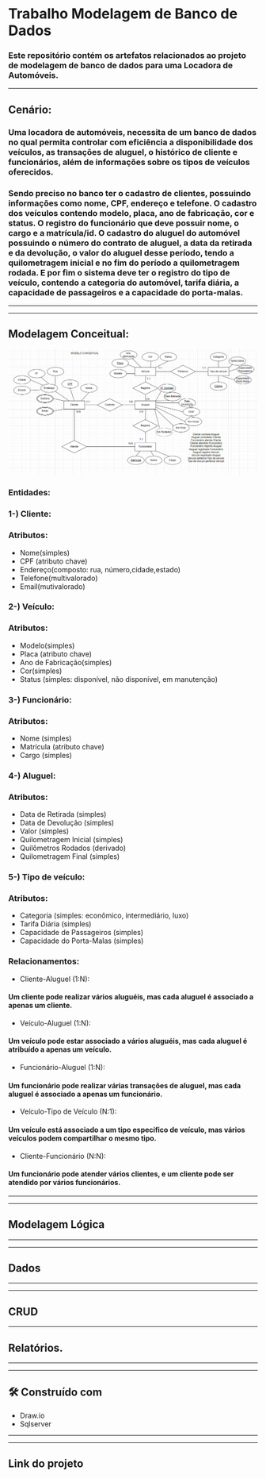 # Trabalho Modelagem de Banco de Dados
###  Este repositório contém os artefatos relacionados ao projeto de modelagem de banco de dados para uma Locadora de Automóveis.
---
## Cenário:
### Uma locadora de automóveis, necessita de um banco de dados no qual permita controlar com eficiência a disponibilidade dos veículos, as transações de aluguel, o histórico de cliente e funcionários, além de informações sobre os tipos de veículos oferecidos.
### Sendo preciso no banco ter o cadastro de clientes, possuindo informações como nome, CPF, endereço e telefone. O cadastro dos veículos contendo modelo, placa, ano de fabricação, cor e status. O registro do funcionário que deve possuir nome, o cargo e a matrícula/id. O cadastro do aluguel do automóvel possuindo o número do contrato de aluguel, a data da retirada e da devolução, o valor do aluguel desse período, tendo a quilometragem inicial e no fim do período a quilometragem rodada. E por fim o sistema deve ter o registro do tipo de veículo, contendo a categoria do automóvel, tarifa diária, a capacidade de passageiros e a capacidade do porta-malas.
---
---
## Modelagem Conceitual: 
<img src="https://github.com/Fredericobarbosa/Trabalho-Final-Modelagem-de-Banco-de-Dados/blob/main/Modelo%20Conceitual.PNG" alt="Diagrama Entidade Relacionamento">

### Entidades:
### 1-) Cliente:
### Atributos:
*	Nome(simples)
*	CPF (atributo chave)
*	Endereço(composto: rua, número,cidade,estado)
*	Telefone(multivalorado)
*	Email(mutivalorado)

### 2-) Veículo:
### Atributos:
*	Modelo(simples)
*	Placa (atributo chave)
*	Ano de Fabricação(simples)
*	Cor(simples)
*	Status (simples: disponível, não disponível, em manutenção)

### 3-) Funcionário:
### Atributos:
*	Nome (simples)
*	Matrícula (atributo chave)
*	Cargo (simples)

### 4-) Aluguel:
### Atributos:
*	Data de Retirada (simples)
*	Data de Devolução (simples)
*	Valor (simples)
*	Quilometragem Inicial (simples)
*	Quilômetros Rodados (derivado)
*	Quilometragem Final (simples)

### 5-) Tipo de veículo:
### Atributos:
*	Categoria (simples: econômico, intermediário, luxo)
*	Tarifa Diária (simples)
*	Capacidade de Passageiros (simples)
*	Capacidade do Porta-Malas (simples)

### Relacionamentos:
*	Cliente-Aluguel (1:N):
#### Um cliente pode realizar vários aluguéis, mas cada aluguel é associado a apenas um cliente.
*	Veículo-Aluguel (1:N):
#### Um veículo pode estar associado a vários aluguéis, mas cada aluguel é atribuído a apenas um veículo.
*	Funcionário-Aluguel (1:N):
#### Um funcionário pode realizar várias transações de aluguel, mas cada aluguel é associado a apenas um funcionário.
*	Veículo-Tipo de Veículo (N:1):
#### Um veículo está associado a um tipo específico de veículo, mas vários veículos podem compartilhar o mesmo tipo.
*	Cliente-Funcionário (N:N):
#### Um funcionário pode atender vários clientes, e um cliente pode ser atendido por vários funcionários.
---
---
## Modelagem Lógica
---
---
## Dados
---
---
## CRUD
---
## Relatórios.
---
---
## 🛠️ Construído com
* Draw.io
* Sqlserver
---
---
## Link do projeto
```



